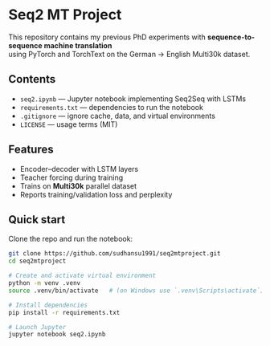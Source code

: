 # Seq2 MT Project

This repository contains my previous PhD experiments with **sequence-to-sequence machine translation**  
using PyTorch and TorchText on the German → English Multi30k dataset.

## Contents
- `seq2.ipynb` — Jupyter notebook implementing Seq2Seq with LSTMs
- `requirements.txt` — dependencies to run the notebook
- `.gitignore` — ignore cache, data, and virtual environments
- `LICENSE` — usage terms (MIT)

## Features
- Encoder–decoder with LSTM layers
- Teacher forcing during training
- Trains on **Multi30k** parallel dataset
- Reports training/validation loss and perplexity

## Quick start
Clone the repo and run the notebook:

```bash
git clone https://github.com/sudhansu1991/seq2mtproject.git
cd seq2mtproject

# Create and activate virtual environment
python -m venv .venv
source .venv/bin/activate   # (on Windows use `.venv\Scripts\activate`)

# Install dependencies
pip install -r requirements.txt

# Launch Jupyter
jupyter notebook seq2.ipynb
